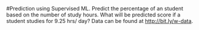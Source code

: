 #Prediction using Supervised ML.
Predict the percentage of an student based on the number of study hours.
What will be predicted score if a student studies for 9.25 hrs/ day?
Data can be found at http://bit.ly/w-data.
